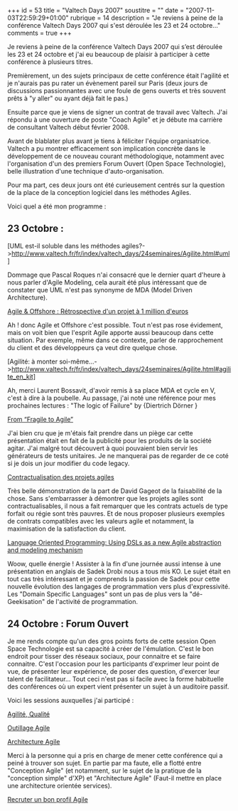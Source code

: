 +++
id = 53
title = "Valtech Days 2007"
soustitre = ""
date = "2007-11-03T22:59:29+01:00"
rubrique = 14
description = "Je reviens à peine de la conférence Valtech Days 2007 qui s'est déroulée les 23 et 24 octobre..."
comments = true
+++

<div class="chapo"></div>
Je reviens à peine de la conférence Valtech Days 2007 qui s’est déroulée les 23 et 24 octobre et j'ai eu beaucoup de plaisir à participer à cette conférence à plusieurs titres.

Premièrement, un des sujets principaux de cette conférence était l'agilité et je n'aurais pas pu rater un évènement pareil sur Paris (deux jours de discussions passionnantes avec une foule de gens ouverts et très souvent prêts à "y aller" ou ayant déjà fait le pas.)

Ensuite parce que je viens de signer un contrat de travail avec Valtech. J'ai répondu à une ouverture de poste "Coach Agile" et je débute ma carrière de consultant Valtech début février 2008.


Avant de blablater plus avant je tiens à féliciter l'équipe organisatrice. Valtech a pu montrer efficacement son implication concrète dans le développement de ce nouveau courant méthodologique, notamment avec l'organisation d'un des premiers Forum Ouvert (Open Space Technologie), belle illustration d'une technique d'auto-organisation.


Pour ma part, ces deux jours ont été curieusement centrés sur la question de la place de la conception logiciel dans les méthodes Agiles.

Voici quel a été mon programme :
## 23 Octobre :

[UML est-il soluble dans les méthodes agiles?->http://www.valtech.fr/fr/index/valtech_days/24seminaires/Agilite.html#uml]

Dommage que Pascal Roques n'ai consacré que le dernier quart d'heure à nous parler d'Agile Modeling, cela aurait été plus intéressant que de constater que UML n'est pas synonyme de MDA (Model Driven Architecture).

[Agile & Offshore : Rétrospective d'un projet à 1 million d'euros](http://www.valtech.fr/fr/index/valtech_days/24seminaires/Agilite.html#agile_1million)

Ah ! donc Agile et Offshore c'est possible. Tout n'est pas rose évidement, mais on voit bien que l'esprit Agile apporte aussi beaucoup dans cette situation. Par exemple, même dans ce contexte, parler de rapprochement du client et des développeurs ça veut dire quelque chose. 

[Agilité: à monter soi-même...->http://www.valtech.fr/fr/index/valtech_days/24seminaires/Agilite.html#agilite_en_kit] 

Ah, merci Laurent Bossavit, d'avoir remis à sa place MDA et cycle en V, c'est à dire à la poubelle. Au passage, j'ai noté une référence pour mes prochaines lectures : "The logic of Failure" by {Diertrich Dörner }

[From “Fragile to Agile”](http://www.valtech.fr/fr/index/valtech_days/24seminaires/Industrialisation.html#agitar)

J'ai bien cru que je m'étais fait prendre dans un piège car cette présentation était en fait de la publicité pour les produits de la société agitar. J'ai malgré tout découvert à quoi pouvaient bien servir les générateurs de tests unitaires. Je ne manquerai pas de regarder de ce coté si je dois un jour modifier du code legacy.

[Contractualisation des projets agiles](http://www.valtech.fr/fr/index/valtech_days/24seminaires/Agilite.html#contractualisation)

Très belle démonstration de la part de David Gageot de la faisabilité de la chose. Sans s'embarrasser à démontrer que les projets agiles sont contractualisables, il nous a fait remarquer que les contrats actuels de type forfait ou régie sont très pauvres. Et de nous proposer plusieurs exemples de contrats compatibles avec les valeurs agile et notamment, la maximisation de la satisfaction du client.

[Language Oriented Programming: Using DSLs as a new Agile abstraction and modeling mechanism](http://www.valtech.fr/fr/index/valtech_days/24seminaires/Agilite.html#dsl)

Woow, quelle énergie ! Assister à la fin d'une journée aussi intense à une présentation en anglais de Sadek Drobi nous a tous mis KO. Le sujet était en tout cas très intéressant et je comprends la passion de Sadek pour cette nouvelle évolution des langages de programmation vers plus d'expressivité. Les "Domain Specific Languages" sont un pas de plus vers la "dé-Geekisation" de l'activité de programmation.

## 24 Octobre : Forum Ouvert

Je me rends compte qu'un des gros points forts de cette session Open Space Technologie est sa capacité à créer de l'émulation. C'est le bon endroit pour tisser des réseaux sociaux, pour connaitre et se faire connaitre. C'est l'occasion pour les participants d'exprimer leur point de vue, de présenter leur expérience, de poser des question, d'exercer leur talent de facilitateur...
Tout ceci n'est pas si facile avec la forme habituelle des conférences où un expert vient présenter un sujet à un auditoire passif.

Voici les sessions auxquelles j'ai participé :

[Agilité, Qualité](http://valtechdays.pbwiki.com/M%C3%A9thodes+Agiles+et+Qualit%C3%A9)

[Outillage Agile](http://valtechdays.pbwiki.com/Outillage+Agile)

[Architecture Agile](http://valtechdays.pbwiki.com/Notes+des+sessions)

Merci à la personne qui a pris en charge de mener cette conférence qui a peiné à trouver son sujet. En partie par ma faute, elle a flotté entre "Conception Agile" (et notamment, sur le sujet de la pratique de la "conception simple"  d'XP) et "Architecture Agile" (Faut-il mettre en place une architecture orientée services). 

[Recruter un bon profil Agile](http://valtechdays.pbwiki.com/Recruter+un+bon+profil+Agile)